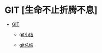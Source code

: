 # GIT [生命不止折腾不息]
- [GIT](https://github.com/lidawei-ufo/GIT)

  - [git小结](https://github.com/lidawei-ufo/GIT/blob/master/git%E5%B0%8F%E7%BB%93.md)

  - [git总结](https://github.com/lidawei-ufo/GIT/blob/master/git%E6%80%BB%E7%BB%93.md)
